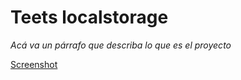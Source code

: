 # Teets localstorage

_Acá va un párrafo que describa lo que es el proyecto_

[Screenshot](/localstorage/formularioLS/imagen1.jpg)
